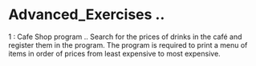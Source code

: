 # Advanced_Exercises ..

1 : Cafe Shop program ..
Search for the prices of drinks in the café and register them in the program. The program is required to print a menu of items in order of prices from least expensive to most expensive.